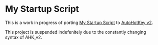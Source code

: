 # My Startup Script

This is a work in progress of porting [My Startup Script](https://github.com/pukkandan/My-Startup-Script) to [AutoHotKey v2](https://autohotkey.com/v2/).

This project is suspended indefenitely due to the constantly changing syntax of AHK_v2.